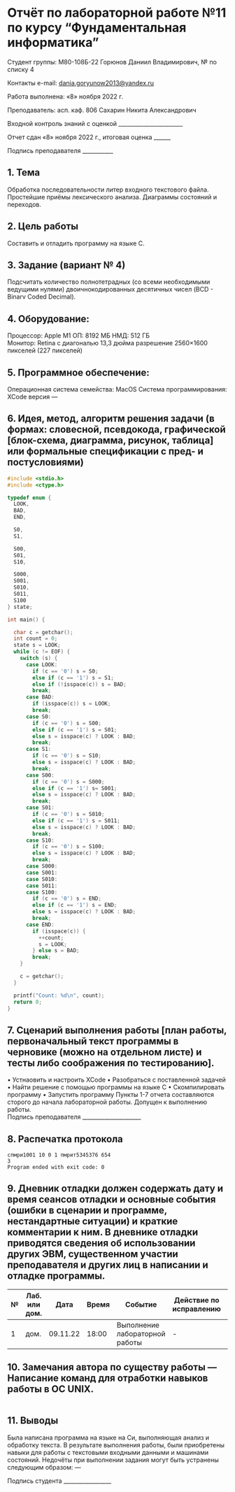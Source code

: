  # Отчёт по лабораторной работе №11 по курсу “Фундаментальная информатика”

Студент группы: М80-108Б-22 Горюнов Даниил Владимирович, № по списку 4 

Контакты e-mail: dania.goryunow2013@yandex.ru

Работа выполнена: «8» ноября 2022 г.

Преподаватель: асп. каф. 806 Сахарин Никита Александрович

Входной контроль знаний с оценкой _______________________

Отчет сдан «8» ноября 2022 г., итоговая оценка ______

Подпись преподавателя ___________


## 1. Тема
Обработка последовательности литер входного текстового файла. Простейшие приёмы лексического анализа. Диаграммы состояний и переходов.
## 2. Цель работы
Составить и отладить программу на языке C.
## 3. Задание (вариант № 4)
Подсчитать количество полнотетрадных (со всеми необходимыми ведущими нулями) двоичнокодированных десятичных чисел (BCD - Binarv Coded Decimal).
## 4. Оборудование:
Процессор: Apple M1
ОП: 8192 МБ
НМД: 512 ГБ  
Монитор: Retina c диагональю 13,3 дюйма разрешение 2560×1600 пикселей (227 пикселей)
## 5. Программное обеспечение:
Операционная система семейства: MacOS 
Система программирования: XCode версия — 
## 6. Идея, метод, алгоритм решения задачи (в формах: словесной, псевдокода, графической [блок-схема, диаграмма, рисунок, таблица] или формальные спецификации с пред- и постусловиями)
```c:/Lab-11/main.c
#include <stdio.h>
#include <ctype.h>

typedef enum {
  LOOK,
  BAD,
  END,

  S0,
  S1,

  S00,
  S01,
  S10,

  S000,
  S001,
  S010,
  S011,
  S100
} state;

int main() {

  char c = getchar();
  int count = 0;
  state s = LOOK;
  while (c != EOF) {
    switch (s) {
      case LOOK:
        if (c == '0') s = S0;
        else if (c == '1') s = S1;
        else if (!isspace(c)) s = BAD;
        break;
      case BAD:
        if (isspace(c)) s = LOOK;
        break;
      case S0:
        if (c == '0') s = S00;
        else if (c == '1') s = S01;
        else s = isspace(c) ? LOOK : BAD;
        break;
      case S1:
        if (c == '0') s = S10;
        else s = isspace(c) ? LOOK : BAD;
        break;
      case S00:
        if (c == '0') s = S000;
        else if (c == '1') s= S001;
        else s = isspace(c) ? LOOK : BAD;
        break;
      case S01:
        if (c == '0') s = S010;
        else if (c == '1') s = S011;
        else s = isspace(c) ? LOOK : BAD;
        break;
      case S10:
        if (c == '0') s = S100;
        else s = isspace(c) ? LOOK : BAD;
        break;
      case S000:
      case S001:
      case S010:
      case S011:
      case S100:
        if (c == '0') s = END;
        else if (c == '1') s = END;
        else s = isspace(c) ? LOOK : BAD;
        break;
      case END:
        if (isspace(c)) {
          ++count;
          s = LOOK;
        } else s = BAD;
        break;
    }

    c = getchar();
  }

  printf("Count: %d\n", count);
  return 0;
}

```

## 7. Сценарий выполнения работы [план работы, первоначальный текст программы в черновике (можно на отдельном листе) и тесты либо соображения по тестированию]. 
• Устнаовить и настроить XCode
• Разобраться с поставленной задачей
• Найти решение с помощью программы на языке С
•	Скомпилировать программу
•	Запустить программу
Пункты 1-7 отчета составляются сторого до начала лабораторной работы.
Допущен к выполнению работы.  
Подпись преподавателя _____________________
## 8. Распечатка протокола 
```
спмри1001 10 0 1 пмрит5345376 654 
3
Program ended with exit code: 0
```
## 9. Дневник отладки должен содержать дату и время сеансов отладки и основные события (ошибки в сценарии и программе, нестандартные ситуации) и краткие комментарии к ним. В дневнике отладки приводятся сведения об использовании других ЭВМ, существенном участии преподавателя и других лиц в написании и отладке программы.

| № |  Лаб. или дом. | Дата | Время | Событие | Действие по исправлению | Примечание |
| ------ | ------ | ------ | ------ | ------ | ------ | ------ |
| 1 | дом. | 09.11.22 | 18:00 | Выполнение лабораторной работы | - | - |
## 10. Замечания автора по существу работы — Написание команд для отработки навыков работы в ОС UNIX.
```

```
## 11. Выводы
Была написана программа на языке на Си, выполняющая анализ и обработку текста. В результате выполнения работы, были приобретены навыки для работы с текстовыми входными данными и машинами состояний.
Недочёты при выполнении задания могут быть устранены следующим образом: —

Подпись студента _________________




